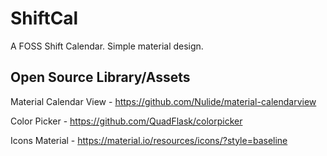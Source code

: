 # ShiftCal

A FOSS Shift Calendar.
Simple material design.

## Open Source Library/Assets
Material Calendar View - https://github.com/Nulide/material-calendarview

Color Picker - https://github.com/QuadFlask/colorpicker

Icons Material - https://material.io/resources/icons/?style=baseline
